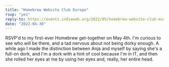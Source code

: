 ```yaml
---
title: "Homebrew Website Club Europe"
rsvp: "yes"
reply-to: https://events.indieweb.org/2022/05/homebrew-website-club-europe-london-UX313bltNQOm
date: "2022-04-30"
---
```

RSVP'd to my first-ever Homebrew get-together on May 4th. I'm curious to see who will be there, and a tad nervous about not being dorky enough. A while ago I made the distinction between Anja and myself by saying she's a full-on dork, and I'm a dork with a hint of cool because I'm in IT, and then she rolled her eyes at me by using her eyes and, really, her entire head.